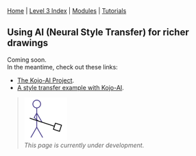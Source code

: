 <div class="nav">
  <a href="../../index.html">Home</a> | <a href="index.html">Level 3 Index</a> | <a href="/modules/modules-index.html">Modules</a> | <a href="../../tutorials-index.html">Tutorials</a>
</div>

## Using AI (Neural Style Transfer) for richer drawings

Coming soon.  
In the meantime, check out these links:
* [The Kojo-AI Project](https://github.com/litan/kojo-ai-2).
* [A style transfer example with Kojo-AI](https://github.com/litan/kojo-ai-2/blob/master/doc/style-transfer.md).

> <img src="/man-at-work.png"/> <br/> *This page is currently under development*.

